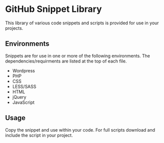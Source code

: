 GitHub Snippet Library
======================

This library of various code snippets and scripts is provided for use in your projects.

Environments
------------

Snippets are for use in one or more of the following environments. The dependencies/requirments are listed at the top of each file.

* Wordpress
* PHP
* CSS
* LESS/SASS
* HTML
* jQuery
* JavaScript

Usage
-----

Copy the snippet and use within your code. For full scripts download and include the script in your project.
